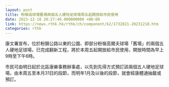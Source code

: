 ```yaml
---
layout: post
title: 粉嶺高球場舊場兩個五人硬地足球場周五起開放給市民使用
date: 2023-12-18 20:27:49.000000000 +08:00
link: https://news.rthk.hk/rthk/ch/component/k2/1732821-20231218.htm
categories: rthk
---
```


康文署宣布，位於粉錦公路以東的公園、即部分粉嶺高爾夫球場「舊場」的兩個五人硬地足球場，已完成翻新工程，將於本周五起開放給市民使用，開放時間為早上9時至下午6時。

市民可由明日起於北區康樂事務辦事處，以先到先得方式預訂該兩個五人硬地足球場，由本周五至本月31日的段節，而明年1月及以後的段節，就會經康體通抽籤或預訂。
